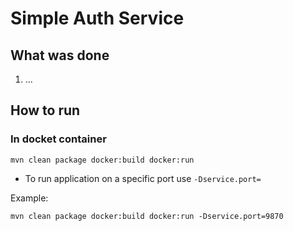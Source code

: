 # Simple Auth Service

## What was done

1. ...

## How to run
### In docket container
```
mvn clean package docker:build docker:run
```
- To run application on a specific port use
  ```-Dservice.port=```

Example: 
```
mvn clean package docker:build docker:run -Dservice.port=9870
```